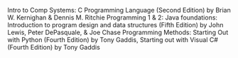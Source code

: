 Intro to Comp Systems: C Programming Language (Second Edition) by Brian W. Kernighan & Dennis M. Ritchie
Programming 1 & 2: Java foundations: Introduction to program design and data structures (Fifth Edition) by John Lewis, Peter DePasquale, & Joe Chase
Programming Methods: Starting Out with Python (Fourth Edition) by Tony Gaddis, Starting out with Visual C# (Fourth Edition) by Tony Gaddis
